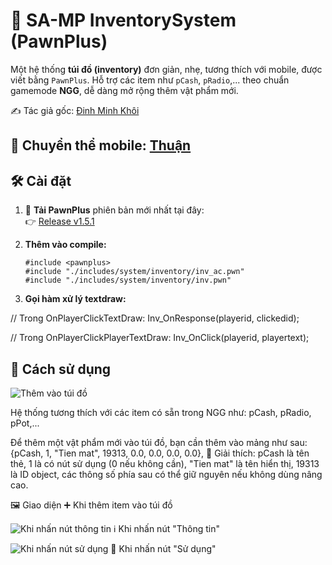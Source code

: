 # 🎒 SA-MP InventorySystem (PawnPlus)

Một hệ thống **túi đồ (inventory)** đơn giản, nhẹ, tương thích với mobile, được viết bằng `PawnPlus`. Hỗ trợ các item như `pCash`, `pRadio`,... theo chuẩn gamemode **NGG**, dễ dàng mở rộng thêm vật phẩm mới.

✍️ Tác giả gốc: [Đinh Minh Khôi](https://github.com/dinhkhoi2298)

📱 Chuyển thể mobile: [Thuận](https://github.com/quocthuan1007)
---

## 🛠️ Cài đặt

1. 🔗 **Tải PawnPlus** phiên bản mới nhất tại đây:  
   👉 [Release v1.5.1](https://github.com/IS4Code/PawnPlus/releases/tag/v1.5.1)

2. **Thêm vào compile:**

   ```pawn
   #include <pawnplus>
   #include "./includes/system/inventory/inv_ac.pwn"
   #include "./includes/system/inventory/inv.pwn"

3. **Gọi hàm xử lý textdraw:**

// Trong OnPlayerClickTextDraw:
Inv_OnResponse(playerid, clickedid);

// Trong OnPlayerClickPlayerTextDraw:
Inv_OnClick(playerid, playertext);

## 🧾 Cách sử dụng

![Thêm vào túi đồ](images/h1.png)

Hệ thống tương thích với các item có sẵn trong NGG như: pCash, pRadio, pPot,...

Để thêm một vật phẩm mới vào túi đồ, bạn cần thêm vào mảng như sau:
{pCash, 1, "Tien mat", 19313, 0.0, 0.0, 0.0, 0.0},
📌 Giải thích:
pCash là tên thẻ,
1 là có nút sử dụng (0 nếu không cần),
"Tien mat" là tên hiển thị,
19313 là ID object,
các thông số phía sau có thể giữ nguyên nếu không dùng nâng cao.

🖼️ Giao diện
➕ Khi thêm item vào túi đồ

![Khi nhấn nút thông tin](images/h2.png)
ℹ️ Khi nhấn nút "Thông tin"

![Khi nhấn nút sử dụng](images/h3.png)
🧪 Khi nhấn nút "Sử dụng"


